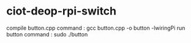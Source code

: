 # ciot-deop-rpi-switch

compile button.cpp command : gcc button.cpp -o button -lwiringPi
run button command : sudo ./button
